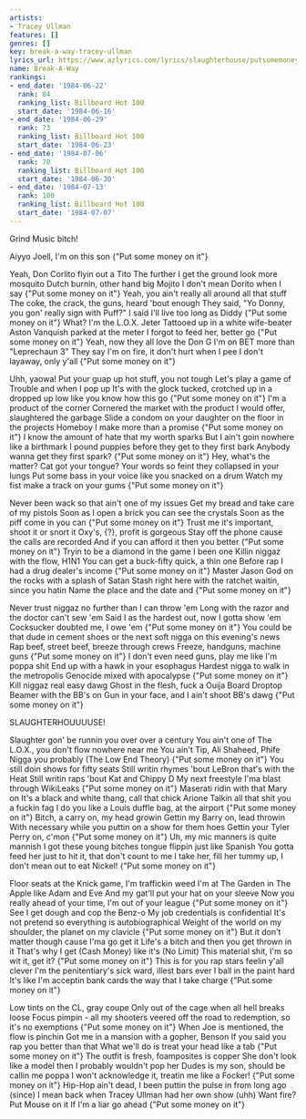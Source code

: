 ```yaml
---
artists:
- Tracey Ullman
features: []
genres: []
key: break-a-way-tracey-ullman
lyrics_url: https://www.azlyrics.com/lyrics/slaughterhouse/putsomemoneyonitremix.html
name: Break-A-Way
rankings:
- end_date: '1984-06-22'
  rank: 84
  ranking_list: Billboard Hot 100
  start_date: '1984-06-16'
- end_date: '1984-06-29'
  rank: 73
  ranking_list: Billboard Hot 100
  start_date: '1984-06-23'
- end_date: '1984-07-06'
  rank: 70
  ranking_list: Billboard Hot 100
  start_date: '1984-06-30'
- end_date: '1984-07-13'
  rank: 100
  ranking_list: Billboard Hot 100
  start_date: '1984-07-07'
---
```


Grind Music bitch!


Aiyyo Joell, I'm on this son {"Put some money on it"}

Yeah, Don Corlito flyin out a Tito
The further I get the ground look more mosquito
Dutch burnin, other hand big Mojito
I don't mean Dorito when I say {"Put some money on it"}
Yeah, you ain't really all around all that stuff
The coke, the crack, the guns, heard 'bout enough
They said, "Yo Donny, you gon' really sign with Puff?"
I said I'll live too long as Diddy {"Put some money on it"}
What? I'm the L.O.X. Jeter
Tattooed up in a white wife-beater
Aston Vanquish parked at the meter
I forgot to feed her, better go {"Put some money on it"}
Yeah, now they all love the Don G
I'm on BET more than "Leprechaun 3"
They say I'm on fire, it don't hurt when I pee
I don't layaway, only y'all {"Put some money on it"}


Uhh, yaowa!
Put your guap up hot stuff, you not tough
Let's play a game of Trouble and when I pop up
It's with the glock tucked, crotched up in a dropped up
low like you know how this go {"Put some money on it"}
I'm a product of the corner
Cornered the market with the product I would offer, slaughtered the garbage
Slide a condom on your daughter on the floor in the projects
Homeboy I make more than a promise {"Put some money on it"}
I know the amount of hate that my worth sparks
But I ain't goin nowhere like a birthmark
I pound puppies before they get to they first bark
Anybody wanna get they first spark? {"Put some money on it"}
Hey, what's the matter? Cat got your tongue?
Your words so feint they collapsed in your lungs
Put some bass in your voice like you snacked on a drum
Watch my fist make a track on your gums {"Put some money on it"}


Never been wack so that ain't one of my issues
Get my bread and take care of my pistols
Soon as I open a brick you can see the crystals
Soon as the piff come in you can {"Put some money on it"}
Trust me it's important, shoot it or snort it
Oxy's, {?}, profit is gorgeous
Stay off the phone cause the calls are recorded
And if you can afford it then you better {"Put some money on it"}
Tryin to be a diamond in the game I been one
Killin niggaz with the flow, H1N1
You can get a buck-fifty quick, a thin one
Before rap I had a drug dealer's income
{"Put some money on it"} Master Jason
God on the rocks with a splash of Satan
Stash right here with the ratchet waitin, since you hatin
Name the place and the date and {"Put some money on it"}


Never trust niggaz no further than I can throw 'em
Long with the razor and the doctor can't sew 'em
Said I as the hardest out, now I gotta show 'em
Cocksucker doubted me, I owe 'em {"Put some money on it"}
You could be that dude in cement shoes
or the next soft nigga on this evening's news
Rap beef, street beef, breeze through crews
Freeze, handguns, machine guns {"Put some money on it"}
I don't even need guns, play me like I'm poppa shit
End up with a hawk in your esophagus
Hardest nigga to walk in the metropolis
Genocide mixed with apocalypse {"Put some money on it"}
Kill niggaz real easy dawg
Ghost in the flesh, fuck a Ouija Board
Droptop Beamer with the BB's on
Gun in your face, and I ain't shoot BB's dawg {"Put some money on it"}

 SLAUGHTERHOUUUUSE!


Slaughter gon' be runnin you over over a century
You ain't one of The L.O.X., you don't flow nowhere near me
You ain't Tip, Ali Shaheed, Phife
Nigga you probably (The Low End Theory) {"Put some money on it"}
You still doin shows for fifty seats
Still writin rhymes 'bout LeBron that's with the Heat
Still writin raps 'bout Kat and Chippy D
My next freestyle I'ma blast through WikiLeaks {"Put some money on it"}
Maserati ridin with that Mary on
It's a black and white thang, call that chick Arione
Talkin all that shit you a fuckin fag
I do you like a Louis duffle bag, at the airport {"Put some money on it"}
Bitch, a carry on, my head growin
Gettin my Barry on, lead throwin
With necessary while you puttin on a show for them hoes
Gettin your Tyler Perry on, c'mon {"Put some money on it"}
Uh, my mic manners is quite mannish
I got these young bitches tongue flippin just like Spanish
You gotta feed her just to hit it, that don't count to me
I take her, fill her tummy up, I don't mean out to eat
Nickel! {"Put some money on it"}


Floor seats at the Knick game, I'm traffickin weed
I'm at The Garden in The Apple like Adam and Eve
And my gat'll put your hat on your sleeve
Now you really ahead of your time, I'm out of your league {"Put some money on it"}
See I get dough and cop the Benz-o
My job credentials is confidential
It's not pretend so everything is autobiographical
Weight of the world on my shoulder, the planet on my clavicle {"Put some money on it"}
But it don't matter though cause I'ma go get it
Life's a bitch and then you get thrown in it
That's why I get (Cash Money) like it's (No Limit)
This material shit, I'm so wit it, get it? {"Put some money on it"}
This is for you rap stars feelin y'all clever
I'm the penitentiary's sick ward, illest bars ever
I ball in the paint hard
It's like I'm acceptin bank cards the way that I take charge {"Put some money on it"}


Low tints on the CL, gray coupe
Only out of the cage when all hell breaks loose
Focus pimpin - all my shooters veered off
the road to redemption, so it's no exemptions {"Put some money on it"}
When Joe is mentioned, the flow is pinchin
Got me in a mansion with a gopher, Benson
If you said you rap you better than that
What we'll do is treat your head like a tab {"Put some money on it"}
The outfit is fresh, foamposites is copper
She don't look like a model then I probably wouldn't pop her
Dudes is my son, should be callin me poppa
I won't acknowledge it, treatin me like a Focker! {"Put some money on it"}
Hip-Hop ain't dead, I been puttin the pulse in from long ago (since)
I mean back when Tracey Ullman had her own show (uhh)
Want fire? Put Mouse on it
If I'm a liar go ahead {"Put some money on it"}



